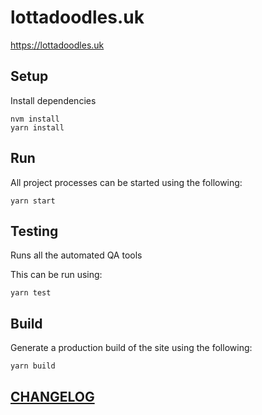# lottadoodles.uk

https://lottadoodles.uk

## Setup

Install dependencies

```
nvm install
yarn install
```

## Run

All project processes can be started using the following:

```
yarn start
```

## Testing

Runs all the automated QA tools

This can be run using:

```
yarn test
```

## Build

Generate a production build of the site using the following:

```
yarn build
```

## [CHANGELOG](CHANGELOG.md)
